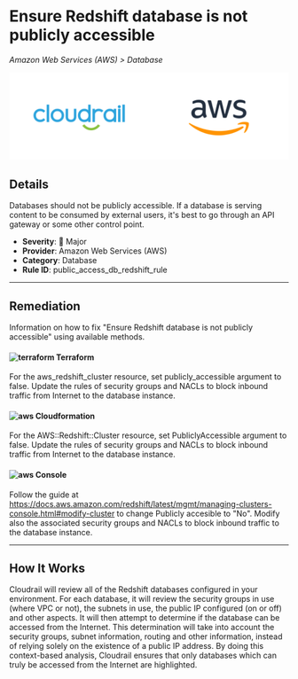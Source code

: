 # Ensure Redshift database is not publicly accessible

*Amazon Web Services (AWS) > Database*

![Cloudrail and Amazon Web Services (AWS) logos](../images/cloudrail_aws.png)

## Details
Databases should not be publicly accessible. If a database is serving content to be consumed by external users, it's best to go through an API gateway or some other control point.

- **Severity**: 🔴 Major
- **Provider**: Amazon Web Services (AWS)
- **Category**: Database
- **Rule ID**: public_access_db_redshift_rule

---

## Remediation
Information on how to fix "Ensure Redshift database is not publicly accessible" using available methods.


####  <img src="../_media/emojis/terraform.png" alt="terraform" width="20"/>  Terraform
For the aws_redshift_cluster resource, set publicly_accessible argument to false. Update the rules of security groups and NACLs to block inbound traffic from Internet to the database instance.








#### <img src="../_media/emojis/aws.png" alt="aws" width="20"/> Cloudformation
For the AWS::Redshift::Cluster resource, set PubliclyAccessible argument to false. Update the rules of security groups and NACLs to block inbound traffic from Internet to the database instance.



####  <img src="../_media/emojis/aws.png" alt="aws" width="20"/> Console
Follow the guide at <https://docs.aws.amazon.com/redshift/latest/mgmt/managing-clusters-console.html#modify-cluster> to change Publicly accesible to "No". Modify also the associated security groups and NACLs to block inbound traffic to the database instance.




---

## How It Works
Cloudrail will review all of the Redshift databases configured in your environment. For each database, it will review the security groups in use (where VPC or not), the subnets in use, the public IP configured (on or off) and other aspects. It will then attempt to determine if the database can be accessed from the Internet. This determination will take into account the security groups, subnet information, routing and other information, instead of relying solely on the existence of a public IP address. By doing this context-based analysis, Cloudrail ensures that only databases which can truly be accessed from the Internet are highlighted.